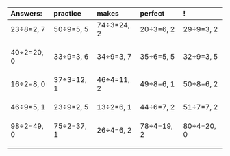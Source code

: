 | Answers: | practice | makes | perfect | ! |
| :--- | :--- | :--- | :--- | :--- |
| 23÷8=2, 7 | 50÷9=5, 5 | 74÷3=24, 2 | 20÷3=6, 2 | 29÷9=3, 2 | 
|   |   |   |   |   | 
|   |   |   |   |   | 
|   |   |   |   |   | 
| 40÷2=20, 0 | 33÷9=3, 6 | 34÷9=3, 7 | 35÷6=5, 5 | 32÷9=3, 5 | 
|   |   |   |   |   | 
|   |   |   |   |   | 
|   |   |   |   |   | 
| 16÷2=8, 0 | 37÷3=12, 1 | 46÷4=11, 2 | 49÷8=6, 1 | 50÷8=6, 2 | 
|   |   |   |   |   | 
|   |   |   |   |   | 
|   |   |   |   |   | 
| 46÷9=5, 1 | 23÷9=2, 5 | 13÷2=6, 1 | 44÷6=7, 2 | 51÷7=7, 2 | 
|   |   |   |   |   | 
|   |   |   |   |   | 
|   |   |   |   |   | 
| 98÷2=49, 0 | 75÷2=37, 1 | 26÷4=6, 2 | 78÷4=19, 2 | 80÷4=20, 0 | 
|   |   |   |   |   | 
|   |   |   |   |   | 
|   |   |   |   |   | 
